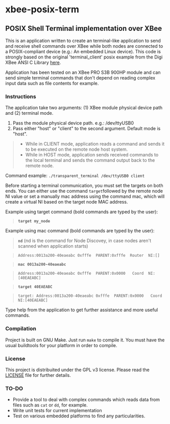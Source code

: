 # xbee-posix-term
## POSIX Shell Terminal implementation over XBee

This is an application written to create an terminal-like application to send and receive shell commands over XBee while both nodes are connected to a POSIX-compliant device (e.g.: An embedded Linux device).
This code is strongly based on the original 'terminal_client' posix example from the Digi XBee ANSI C Library [here](https://github.com/digidotcom/xbee_ansic_library).

Application has been tested on an XBee PRO S3B 900HP module and can send simple terminal commands that don't depend on reading complex input data such as file contents for example.

### Instructions

The application take two arguments: (1) XBee module physical device path and (2) terminal mode.
1. Pass the module physical device path. e.g.: /dev/ttyUSB0
2. Pass either "host" or "client" to the second argument. Default mode is "host".
> - While in CLIENT mode, application reads a command and sends it to be executed on the remote node host system.
> - While in HOST mode, application sends received commands to the local terminal and sends the command output back to the remote node.

Command example: `./transparent_terminal /dev/ttyUSB0 client`

Before starting a terminal communication, you must set the targets on both ends.
You can either use the command `target`followed by the remote node NI value or set a manually mac address using the command mac, which will create a virtual NI based on the target node MAC address.

Example using target command (bold commands are typed by the user):
> <b>`target my_node`</b>

Example using mac command (bold commands are typed by the user):
><b>`nd`</b> (nd is the command for Node Discovey, in case nodes aren't scanned when application starts)

>`Address:0013a200-40eaeabc 0xfffe  PARENT:0xfffe  Router  NI:[]`

><b>`mac 0013a200-40eaeabc`</b>

>`Address:0013a200-40eaeabc 0xfffe  PARENT:0x0000   Coord  NI:[40EAEABC]`

><b>`target 40EAEABC`</b>

>`target: Address:0013a200-40eaeabc 0xfffe  PARENT:0x0000   Coord  NI:[40EAEABC]`

Type help from the application to get further assistance and more useful commands.

### Compilation

Project is built on GNU Make. Just run `make` to compile it. You must have the usual buildtools for your platform in order to compile.

### License

This project is distribuited under the GPL v3 license. Please read the [LICENSE](https://raw.githubusercontent.com/adfelippe/xbee-posix-term/master/LICENSE) file for further details.

### TO-DO

- Provide a tool to deal with complex commands which reads data from files such as `cat` or `dd`, for example.
- Write unit tests for current implementation
- Test on various embedded platforms to find any particularities.

